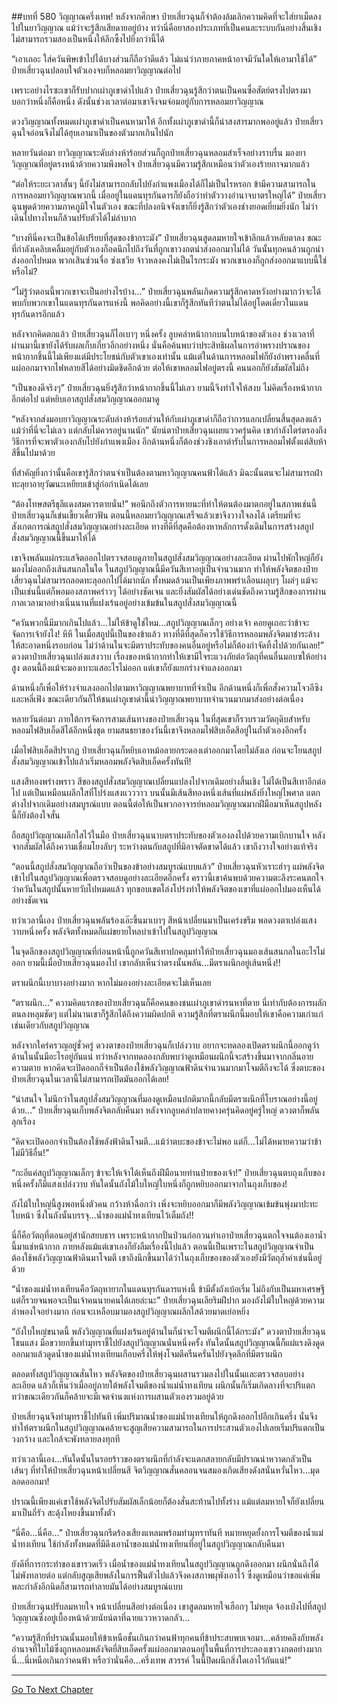 ##บทที่ 580 วิญญาณครึ่งเทพ!
หลังจากศึกษา ป๋ายเสี่ยวฉุนก็จำต้องล้มเลิกความคิดที่จะใส่ยาเม็ดลงไปในยาวิญญาณ แม้ว่าจะรู้สึกเสียดายอยู่บ้าง ทว่านี่คือยาสองประเภทที่เป็นคนละระบบกันอย่างสิ้นเชิง ไม่สามารถรวมสองเป็นหนึ่งให้ลึกซึ้งไปยิ่งกว่านี้ได้

“เอาเถอะ ใส่ควันพิษเข้าไปได้บางส่วนก็ถือว่าดีแล้ว ไม่แน่ว่าภายภาคหน้าอาจมีวันใดให้เอามาใช้ได้” ป๋ายเสี่ยวฉุนปลอบใจตัวเองจบก็หลอมยาวิญญาณต่อไป

เพราะอย่างไรซะเขาก็รับปากเผ่าภูเขาดำไปแล้ว ป๋ายเสี่ยวฉุนรู้สึกว่าตนเป็นคนซื่อสัตย์ตรงไปตรงมา บอกว่าหนึ่งก็คือหนึ่ง ดังนั้นช่วงเวลาต่อมาเขาจึงจมจ่อมอยู่กับการหลอมยาวิญญาณ

ดวงวิญญาณทั้งหมดเผ่าภูเขาดำเป็นคนหามาให้ อีกทั้งเผ่าภูเขาดำนี้ก็น่าสงสารมากพออยู่แล้ว ป๋ายเสี่ยวฉุนใจอ่อนจึงไม่ได้ฮุบเอามาเป็นของตัวมากเกินไปนัก

หลายวันต่อมา ยาวิญญาณระดับล่างห้าร้อยส่วนก็ถูกป๋ายเสี่ยวฉุนหลอมสำเร็จอย่างราบรื่น มองยาวิญญาณที่อยู่ตรงหน้าด้วยความพึงพอใจ ป๋ายเสี่ยวฉุนมีความรู้สึกเหมือนว่าตัวเองร้ายกาจมากแล้ว

“ต่อให้ระยะเวลาสั้นๆ นี้ยังไม่สามารถกลับไปยังกำแพงเมืองได้ก็ไม่เป็นไรหรอก ข้ามีความสามารถในการหลอมยาวิญญาณพวกนี้ เมื่ออยู่ในแดนทุรกันดารก็ยังถือว่าทำตัววางอำนาจบาตรใหญ่ได้” ป๋ายเสี่ยวฉุนพูดด้วยความภาคภูมิใจในตัวเอง ขณะที่ปลงอนิจจังเขาก็ยิ่งรู้สึกว่าตัวเองช่างยอดเยี่ยมยิ่งนัก ไม่ว่าเดินไปทางไหนก็ล้วนปรับตัวได้ไม่ลำบาก

“บางทีนี่คงจะเป็นข้อได้เปรียบที่สุดของข้ากระมัง” ป๋ายเสี่ยวฉุนสูดลมหายใจเข้าลึกแล้วหลับตาลง ขณะที่กำลังเคลิบเคลิ้มอยู่กับตัวเองก็อดนึกไปถึงวันที่ถูกเขาวงกตนำส่งออกมาไม่ได้ วันนั้นทุกคนล้วนถูกนำส่งออกไปหมด พวกเสินซ่วนจื่อ ซ่งเชวีย จ้าวหลงคงไม่เป็นไรกระมัง พวกเขาเองก็ถูกส่งออกมาแบบนี้ใช่หรือไม่?

“ไม่รู้ว่าตอนนี้พวกเขาจะเป็นอย่างไรบ้าง...” ป๋ายเสี่ยวฉุนพลันเกิดความรู้สึกคาดหวังอย่างมากว่าจะได้พบกับพวกเขาในแดนทุรกันดารแห่งนี้ พอคิดอย่างนี้เขาก็รู้สึกทันทีว่าตนไม่ได้อยู่โดดเดี่ยวในแดนทุรกันดารอีกแล้ว

หลังจากคิดตกแล้ว ป๋ายเสี่ยวฉุนก็ไอเบาๆ หนึ่งครั้ง ลูบคลำหน้ากากบนใบหน้าของตัวเอง ช่วงเวลาที่ผ่านมานี้เขายังได้รับผลเก็บเกี่ยวอีกอย่างหนึ่ง นั่นคือค้นพบว่าประสิทธิผลในการอำพรางปราณของหน้ากากชิ้นนี้ไม่เพียงแต่มีประโยชน์กับตัวเขาเองเท่านั้น แม้แต่ในด้านการหลอมไฟก็ยังอำพรางคลื่นที่แผ่ออกมาจากไฟหลายสีได้อย่างมิดชิดอีกด้วย ต่อให้เขาหลอมไฟอยู่ตรงนี้ คนนอกก็ยังสัมผัสไม่ถึง

“เป็นของดีจริงๆ” ป๋ายเสี่ยวฉุนยิ่งรู้สึกว่าหน้ากากชิ้นนี้ไม่เลว ยามนี้จึงทำใจให้สงบ ไม่คิดเรื่องหน้ากากอีกต่อไป แต่หยิบเอาสถูปสั่งสมวิญญาณออกมาดู

“หลังจากส่งมอบยาวิญญาณระดับล่างห้าร้อยส่วนให้กับเผ่าภูเขาดำก็ถือว่าการแลกเปลี่ยนสิ้นสุดลงแล้ว แม้ว่าที่นี่จะไม่เลว แต่กลับไม่ควรอยู่นานนัก” นัยน์ตาป๋ายเสี่ยวฉุนเผยแววครุ่นคิด เขากำลังไตร่ตรองถึงวิธีการที่จะพาตัวเองกลับไปยังกำแพงเมือง อีกด้านหนึ่งก็ต้องช่วงชิงเอาตำรับในการหลอมไฟตั้งแต่สิบห้าสีขึ้นไปมาด้วย

ที่สำคัญยิ่งกว่านั้นคือเขารู้สึกว่าตนจำเป็นต้องตามหาวิญญาณคนฟ้าได้แล้ว มิฉะนั้นตนจะไม่สามารถฝ่าทะลุยาอายุวัฒนะเหยียบเข้าสู่ก่อกำเนิดได้เลย

“ต้องโทษสตรีธุลีแดงสมควรตายนั่น!” พอนึกถึงตัวการหายนะที่ทำให้ตนต้องมาตกอยู่ในสภาพเช่นนี้ ป๋ายเสี่ยวฉุนก็เข่นเขี้ยวเคี้ยวฟัน ตอนนี้หลอมยาวิญญาณเสร็จแล้วเขาจึงวางใจลงได้ เตรียมที่จะสังเกตการณ์สถูปสั่งสมวิญญาณอย่างละเอียด ทางที่ดีที่สุดคือต้องหาหลักการดั้งเดิมในการสร้างสถูปสั่งสมวิญญาณนี้ขึ้นมาให้ได้

เขาจึงพลันแผ่กระแสจิตออกไปตรวจสอบดูภายในสถูปสั่งสมวิญญาณอย่างละเอียด ผ่านไปพักใหญ่ก็ยังมองไม่ออกถึงเส้นสนกลในใด ในสถูปวิญญาณนี้มีควันสีเทาอยู่เป็นจำนวนมาก ทำให้พลังจิตของป๋ายเสี่ยวฉุนไม่สามารถลอดทะลุออกไปได้มากนัก ทั้งหมดล้วนเป็นเพียงภาพพร่าเลือนผลุบๆ โผล่ๆ แม้จะเป็นเช่นนี้แต่ก็พอมองสภาพคร่าวๆ ได้อย่างชัดเจน และยิ่งสัมผัสได้อย่างเด่นชัดถึงความรู้สึกของการผ่านกาลเวลามาอย่างเนิ่นนานที่แฝงเร้นอยู่อย่างเข้มข้นในสถูปสั่งสมวิญญาณนี้

“ควันพวกนี้มีมากเกินไปแล้ว...ไม่ให้ข้าดูใช่ไหม...สถูปวิญญาณเล็กๆ อย่างเจ้า คอยดูเถอะว่าข้าจะจัดการเจ้ายังไง! หึหึ ในเมื่อสถูปนี้เป็นของข้าแล้ว ทางที่ดีที่สุดก็ควรใช้วิธีการหลอมพลังจิตมาชำระล้างให้สะอาดหนึ่งรอบก่อน ไม่ว่าด้านในจะมีตราประทับของคนอื่นอยู่หรือไม่ก็ต้องกำจัดทิ้งไปด้วยกันเลย!” ดวงตาป๋ายเสี่ยวฉุนเปล่งแสงวาบ เรื่องของหน้ากากทำให้เขามีใจระแวงภัยต่อวัตถุที่คนอื่นมอบฃให้อย่างสูง ตอนนี้ถึงแม้จะมองเบาะแสอะไรไม่ออก แต่เขาก็ยังแยกร่างจำแลงออกมา

ด้านหนึ่งก็เพื่อให้ร่างจำแลงออกไปตามหาวิญญาณพยาบาทที่จำเป็น อีกด้านหนึ่งก็เพื่อสั่งความโจวอีซิงและหลี่เฟิง ขณะเดียวกันก็ให้ชนเผ่าภูเขาดำนี้นำวิญญาณพยาบาทจำนวนมากมาส่งอย่างต่อเนื่อง

หลายวันต่อมา ภายใต้การจัดการสามเส้นทางของป๋ายเสี่ยวฉุน ในที่สุดเขาก็รวบรวมวัตถุดิบสำหรับหลอมไฟสิบเอ็ดสีได้อีกหนึ่งชุด ยามสนธยาของวันนี้เขาจึงหลอมไฟสิบเอ็ดสีอยู่ในถ้ำตัวเองอีกครั้ง

เมื่อไฟสิบเอ็ดสีปรากฏ ป๋ายเสี่ยวฉุนก็หยิบเอาหม้อลายกระดองเต่าออกมาโดยไม่ลังเล ก่อนจะโยนสถูปสั่งสมวิญญาณเข้าไปแล้วเริ่มหลอมพลังจิตสิบเอ็ดครั้งทันที!

แสงสีทองพร่างพราว สีของสถูปสั่งสมวิญญาณเปลี่ยนแปลงไปจากเดิมอย่างสิ้นเชิง ไม่ได้เป็นสีเทาอีกต่อไป แต่เป็นเหมือนผลึกใสที่โปร่งแสงแวววาว บนนั้นมีเส้นสีทองหนึ่งเส้นที่แผ่พลังยิ่งใหญ่ไพศาล แตกต่างไปจากเดิมอย่างสมบูรณ์แบบ ตอนนี้ต่อให้เป็นพวกอาจารย์หลอมวิญญาณมากฝีมือมาเห็นสถูปหลังนี้ก็ยังต้องใจสั่น

ถือสถูปวิญญาณผลึกใสไว้ในมือ ป๋ายเสี่ยวฉุนนาบตราประทับของตัวเองลงไปด้วยความเบิกบานใจ หลังจากสัมผัสได้ถึงความเชื่อมโยงลับๆ ระหว่างตนกับสถูปที่มิอาจตัดขาดได้แล้ว เขาถึงวางใจอย่างแท้จริง

“ตอนนี้สถูปสั่งสมวิญญาณถือว่าเป็นของข้าอย่างสมบูรณ์แบบแล้ว” ป๋ายเสี่ยวฉุนหัวเราะฮ่าๆ แผ่พลังจิตเข้าไปในสถูปวิญญาณเพื่อตรวจสอบดูอย่างละเอียดอีกครั้ง คราวนี้เขาค้นพบด้วยความตะลึงระคนตกใจว่าควันในสถูปนั้นหายวับไปหมดแล้ว ทุกขอบเขตโล่งโปร่งทำให้พลังจิตของเขาที่แผ่ออกไปมองเห็นได้อย่างชัดเจน

ทว่าเวลานี้เอง ป๋ายเสี่ยวฉุนพลันร้องเอ๊ะขึ้นมาเบาๆ สีหน้าเปลี่ยนมาเป็นเคร่งขรึม พอดวงตาเปล่งแสงวาบหนึ่งครั้ง พลังจิตทั้งหมดก็แผ่ขยายไหลบ่าเข้าไปในสถูปวิญญาณ

ในจุดลึกของสถูปวิญญาณที่ก่อนหน้านี้ถูกควันสีเทาปกคลุมทำให้ป๋ายเสี่ยวฉุนมองเส้นสนกลในอะไรไม่ออก ยามนี้เมื่อป๋ายเสี่ยวฉุนมองไป เขากลับเห็นว่าตรงนั้นพลัน...มีตราผนึกอยู่เส้นหนึ่ง!!

ตราผนึกนี้เบาบางอย่างมาก หากไม่มองอย่างละเอียดจะไม่เห็นเลย

“ตราผนึก...” ความคิดแรกของป๋ายเสี่ยวฉุนก็คือคนของชนเผ่าภูเขาดำรนหาที่ตาย นี่เท่ากับต้องการผลักตนลงหลุมชัดๆ แต่ไม่นานเขาก็รู้สึกได้ถึงความผิดปกติ ความรู้สึกที่ตราผนึกนี้มอบให้เขาคือความเก่าแก่เช่นเดียวกับสถูปวิญญาณ

หลังจากใคร่ครวญอยู่ชั่วครู่ ดวงตาของป๋ายเสี่ยวฉุนก็เปล่งวาบ อยากจะทดลองเปิดตราผนึกนี้ออกดูว่าด้านในนั้นมีอะไรอยู่กันแน่ ทว่าหลังจากทดลองกลับพบว่าดูเหมือนผนึกนี้จะสร้างขึ้นมาจากกลิ่นอายความตาย หากคิดจะเปิดออกก็จำเป็นต้องใช้พลังวิญญาณฟ้าดินจำนวนมากมาโจมตีถึงจะได้ ซึ่งตบะของป๋ายเสี่ยวฉุนในเวลานี้ไม่สามารถเปิดมันออกได้เลย!

“น่าสนใจ ไม่นึกว่าในสถูปสั่งสมวิญญาณที่มองดูเหมือนปกติมากนี้กลับมีตราผนึกที่โบราณอย่างนี้อยู่ด้วย...” ป๋ายเสี่ยวฉุนเก็บพลังจิตกลับคืนมา หลังจากลูบคลำปลายคางครุ่นคิดอยู่ครู่ใหญ่ ดวงตาก็พลันลุกเรือง

“คิดจะเปิดออกจำเป็นต้องใช้พลังฟ้าดินโจมตี...แม้ว่าตบะของข้าจะไม่พอ แต่ก็...ไม่ได้หมายความว่าข้าไม่มีวิธีอื่น!”

“กะอีแค่สถูปวิญญาณเล็กๆ ข้าจะให้เจ้าได้เห็นถึงฝีมือนายท่านป๋ายของเจ้า!” ป๋ายเสี่ยวฉุนตบถุงเก็บของหนึ่งครั้งก็มีแสงเปล่งวาบ ทันใดนั้นถังไม้ใบใหญ่ใบหนึ่งก็ถูกหยิบออกมาจากในถุงเก็บของ!

ถังไม้ใบใหญ่นี้สูงพอหนึ่งตัวคน กว้างห้าฉื่อกว่า เพิ่งจะหยิบออกมาก็มีพลังวิญญาณเข้มข้นพุ่งมาปะทะใบหน้า ซึ่งในถังนั้นบรรจุ...น้ำของแม่น้ำทงเทียนไว้เต็มถัง!!

นี่ก็คือวัตถุที่ตอนอยู่สำนักสยบธาร เพราะหน้ากากปั่นป่วนก่อกวนทำเอาป๋ายเสี่ยวฉุนตกใจจนต้องเอาน้ำนี้มาแช่หน้ากาก ภายหลังแม้แต่เขาเองก็ยังลืมเรื่องนี้ไปแล้ว ตอนนี้เป็นเพราะในสถูปวิญญาณจำเป็นต้องใช้พลังวิญญาณฟ้าดินมาโจมตี เขาถึงนึกขึ้นมาได้ว่าในถุงเก็บของของตัวเองยังมีวัตถุล้ำค่าเช่นนี้อยู่ด้วย

“น้ำของแม่น้ำทงเทียนคือวัตถุหายากในแดนทุรกันดารแห่งนี้ ข้ามีตั้งถังเบ้อเริ่ม ไม่ถึงกับเป็นมหาเศรษฐี แต่ก็รวยจนพอจะเป็นเจ้าคนนายคนได้เลยล่ะนะ” ป๋ายเสี่ยวฉุนเลียริมฝีปาก มองถังไม้ใบใหญ่ด้วยความลำพองใจอย่างมาก ก่อนจะเหลือบมามองสถูปวิญญาณผลึกใสด้วยมาดเย่อหยิ่ง

“ถังใบใหญ่ขนาดนี้ พลังวิญญาณที่แฝงเร้นอยู่ด้านในก็น่าจะโจมตีผนึกนี้ได้กระมัง” ดวงตาป๋ายเสี่ยวฉุนโชนแสง มือขวายกขึ้นทำมุทราชี้ไปยังสถูปวิญญาณนั่นหนึ่งครั้ง ทันใดนั้นสถูปวิญญาณนี้ก็แผ่แรงดึงดูดออกมาแล้วดูดน้ำของแม่น้ำทงเทียนเกือบครึ่งให้พุ่งโจมตีครืนครั่นไปยังจุดลึกที่มีตราผนึก

ตลอดทั้งสถูปวิญญาณสั่นไหว พลังจิตของป๋ายเสี่ยวฉุนผสานรวมลงไปในนั้นและตรวจสอบอย่างละเอียด แล้วก็เห็นว่าเมื่ออยู่ภายใต้พลังโจมตีของน้ำแม่น้ำทงเทียน ผนึกนั้นก็เริ่มเกิดลางที่จะปริแตก ทว่าขณะเดียวกันก็คล้ายจะมีเจตจำนงแห่งการผสานตัวเองรวมอยู่ด้วย

ป๋ายเสี่ยวฉุนจึงทำมุทราชี้ไปทันที เพิ่มปริมาณน้ำของแม่น้ำทงเทียนให้ถูกดึงออกไปอีกเกินครึ่ง นั่นจึงทำให้ตราผนึกในสถูปวิญญาณคล้ายจะสูญเสียความสามารถในการประสานตัวเองไปเลยเริ่มปริแตกเป็นวงกว้าง และใกล้จะพังทลายลงทุกที

ทว่าเวลานี้เอง...ทันใดนั้นในรอยร้าวของตราผนึกที่กำลังจะแตกสลายกลับมีปราณน่าหวาดกลัวเป็นเส้นๆ ที่ทำให้ป๋ายเสี่ยวฉุนหน้าเปลี่ยนสี จิตวิญญาณสั่นคลอนจนสมองเกิดเสียงดังสนั่นหวั่นไหว...มุดลอดออกมา!

ปราณนี้เพียงแค่เขาใช้พลังจิตไปรับสัมผัสเล็กน้อยก็ต้องสั่นสะท้านไปทั้งร่าง แม้แต่ลมหายใจก็ยังเปลี่ยนมาเป็นถี่รัว สะดุ้งโหยงขึ้นมาทั้งตัว

“นี่คือ...นี่คือ...” ป๋ายเสี่ยวฉุนกรีดร้องเสียงแหลมพร้อมทำมุทราทันที หมายหยุดยั้งการโจมตีของน้ำแม่น้ำทงเทียน ใช้กำลังทั้งหมดที่มีดึงเอาน้ำของแม่น้ำทงเทียนที่อยู่ในสถูปวิญญาณกลับคืนมา

ยังดีที่การกระทำของเขารวดเร็ว เมื่อน้ำของแม่น้ำทงเทียนในสถูปวิญญาณถูกดึงออกมา ผนึกนั่นถึงได้ไม่พังทลายต่อ แต่กลับสูญเสียพลังในการฟื้นตัวไปแล้วจึงคงสภาพผุพังเอาไว้ ซึ่งดูเหมือนว่าขอแค่เพิ่มพละกำลังอีกนิดก็สามารถทำลายมันได้อย่างสมบูรณ์แบบ

ป๋ายเสี่ยวฉุนปรับลมหายใจ หน้าเปลี่ยนสีอย่างต่อเนื่อง เขาสูดลมหายใจเฮือกๆ ไม่หยุด จ้องเป๋งไปที่สถูปวิญญาณซึ่งอยู่เบื้องหน้าด้วยนัยน์ตาที่ฉายแววหวาดกลัว...

“ความรู้สึกที่ปราณนั้นมอบให้ข้าเหนือชั้นเกินกว่าคนฟ้าทุกคนที่ข้าประสบพบเจอมา...คล้ายคลึงกับพลังอำนาจที่ใบไม้ซึ่งถูกหลอมพลังจิตยี่สิบเอ็ดครั้งแผ่ออกมาตอนอยู่ในพื้นที่การประลองเขาวงกตอย่างมาก นี่...นี่เหนือเกินกว่าคนฟ้า หรือว่านั่นคือ...ครึ่งเทพ สวรรค์ ในนี้ปิดผนึกสิ่งใดเอาไว้กันแน่!”


------


[Go To Next Chapter]( ./18.md)